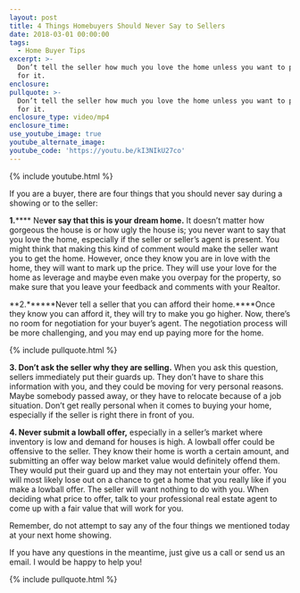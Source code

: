 ```yaml
---
layout: post
title: 4 Things Homebuyers Should Never Say to Sellers
date: 2018-03-01 00:00:00
tags:
  - Home Buyer Tips
excerpt: >-
  Don’t tell the seller how much you love the home unless you want to pay extra
  for it.
enclosure:
pullquote: >-
  Don’t tell the seller how much you love the home unless you want to pay extra
  for it.
enclosure_type: video/mp4
enclosure_time:
use_youtube_image: true
youtube_alternate_image:
youtube_code: 'https://youtu.be/kI3NIkU27co'
---
```


{% include youtube.html %}

If you are a buyer, there are four things that you should never say during a showing or to the seller:

**1.****** Ne**ver say that this is your dream home.** It doesn’t matter how gorgeous the house is or how ugly the house is; you never want to say that you love the home, especially if the seller or seller’s agent is present. You might think that making this kind of comment would make the seller want you to get the home. However, once they know you are in love with the home, they will want to mark up the price. They will use your love for the home as leverage and maybe even make you overpay for the property, so make sure that you leave your feedback and comments with your Realtor.

**2.******Never tell a seller that you can afford their home.****Once they know you can afford it, they will try to make you go higher. Now, there’s no room for negotiation for your buyer’s agent. The negotiation process will be more challenging, and you may end up paying more for the home.

{% include pullquote.html %}

**3. Don’t ask the seller why they are selling.** When you ask this question, sellers immediately put their guards up. They don’t have to share this information with you, and they could be moving for very personal reasons. Maybe somebody passed away, or they have to relocate because of a job situation. Don’t get really personal when it comes to buying your home, especially if the seller is right there in front of you.

**4. Never submit a lowball offer,** especially in a seller’s market where inventory is low and demand for houses is high. A lowball offer could be offensive to the seller. They know their home is worth a certain amount, and submitting an offer way below market value would definitely offend them. They would put their guard up and they may not entertain your offer. You will most likely lose out on a chance to get a home that you really like if you make a lowball offer. The seller will want nothing to do with you. When deciding what price to offer, talk to your professional real estate agent to come up with a fair value that will work for you.

Remember, do not attempt to say any of the four things we mentioned today at your next home showing.

If you have any questions in the meantime, just give us a call or send us an email. I would be happy to help you!

{% include pullquote.html %}
